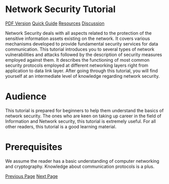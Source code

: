 # Network Security Tutorial
[PDF Version](../network_security/network_security_pdf_version.md)
[Quick Guide](../network_security/network_security_quick_guide.md)
[Resources](../network_security/network_security_useful_resources.md)
[Discussion](../network_security/network_security_discussion.md)

Network Security deals with all aspects related to the protection of the sensitive information assets existing on the network. It covers various mechanisms developed to provide fundamental security services for data communication. This tutorial introduces you to several types of network vulnerabilities and attacks followed by the description of security measures employed against them. It describes the functioning of most common security protocols employed at different networking layers right from application to data link layer. After going through this tutorial, you will find yourself at an intermediate level of knowledge regarding network security.

# Audience
This tutorial is prepared for beginners to help them understand the basics of network security. The ones who are keen on taking up career in the field of Information and Network security, this tutorial is extremely useful. For all other readers, this tutorial is a good learning material.

# Prerequisites
We assume the reader has a basic understanding of computer networking and cryptography. Knowledge about communication protocols is a plus.


[Previous Page](../network_security/index.md) [Next Page](../network_security/network_security_overview.md) 
